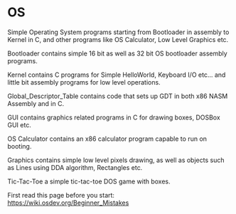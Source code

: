 # OS
Simple Operating System programs starting from Bootloader in assembly to Kernel in C, and other programs like OS Calculator, Low Level Graphics etc.

Bootloader contains simple 16 bit as well as 32 bit OS bootloader assembly programs.

Kernel contains C programs for Simple HelloWorld, Keyboard I/O etc... and little bit assembly programs for low level operations.

Global_Descriptor_Table contains code that sets up GDT in both x86 NASM Assembly and in C.

GUI contains graphics related programs in C for drawing boxes, DOSBox GUI etc. 

OS Calculator contains an x86 calculator program capable to run on booting.

Graphics contains simple low level pixels drawing, as well as objects such as Lines using DDA algorithm, Rectangles etc.

Tic-Tac-Toe a simple tic-tac-toe DOS game with boxes.

First read this page before you start: https://wiki.osdev.org/Beginner_Mistakes

